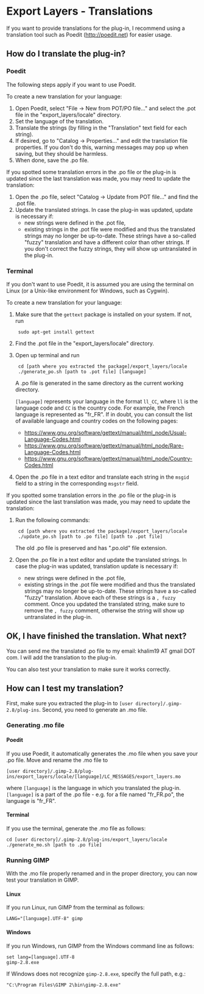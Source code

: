 Export Layers - Translations
============================

If you want to provide translations for the plug-in, I recommend using
a translation tool such as Poedit (http://poedit.net) for easier usage.


How do I translate the plug-in?
-------------------------------

### Poedit

The following steps apply if you want to use Poedit.

To create a new translation for your language:

1. Open Poedit, select "File -> New from POT/PO file..." and select the .pot
   file in the "export_layers/locale" directory.
2. Set the language of the translation.
3. Translate the strings (by filling in the "Translation" text field for each
   string).
4. If desired, go to "Catalog -> Properties..." and edit the translation file
   properties. If you don't do this, warning messages may pop up when saving,
   but they should be harmless.
5. When done, save the .po file.

If you spotted some translation errors in the .po file or the plug-in is updated
since the last translation was made, you may need to update the translation:

1. Open the .po file, select "Catalog -> Update from POT file..." and find the
   .pot file.
2. Update the translated strings. In case the plug-in was updated, update is
   necessary if:
   * new strings were defined in the .pot file,
   * existing strings in the .pot file were modified and thus the translated
     strings may no longer be up-to-date. These strings have a so-called "fuzzy"
     translation and have a different color than other strings. If you don't
     correct the fuzzy strings, they will show up untranslated in the plug-in.


### Terminal

If you don't want to use Poedit, it is assumed you are using the terminal on
Linux (or a Unix-like environment for Windows, such as Cygwin).

To create a new translation for your language:

1. Make sure that the `gettext` package is installed on your system. If not, run
   
        sudo apt-get install gettext
   
2. Find the .pot file in the "export_layers/locale" directory.
3. Open up terminal and run
   
        cd [path where you extracted the package]/export_layers/locale
        ./generate_po.sh [path to .pot file] [language]
   
   A .po file is generated in the same directory as the current working directory.
   
   `[language]` represents your language in the format `ll_CC`, where `ll` is
   the language code and `CC` is the country code. For example, the French
   language is represented as "fr_FR". If in doubt, you can consult the list of
   available language and country codes on the following pages:
   * https://www.gnu.org/software/gettext/manual/html_node/Usual-Language-Codes.html
   * https://www.gnu.org/software/gettext/manual/html_node/Rare-Language-Codes.html
   * https://www.gnu.org/software/gettext/manual/html_node/Country-Codes.html
   
4. Open the .po file in a text editor and translate each string in the `msgid`
   field to a string in the corresponding `msgstr` field.

If you spotted some translation errors in the .po file or the plug-in is updated
since the last translation was made, you may need to update the translation:

1. Run the following commands:
   
        cd [path where you extracted the package]/export_layers/locale
        ./update_po.sh [path to .po file] [path to .pot file]
   
   The old .po file is preserved and has ".po.old" file extension.
   
2. Open the .po file in a text editor and update the translated strings.
   In case the plug-in was updated, translation update is necessary if:
   * new strings were defined in the .pot file,
   * existing strings in the .pot file were modified and thus the translated
     strings may no longer be up-to-date. These strings have a so-called "fuzzy"
     translation. Above each of these strings is a `, fuzzy` comment. Once you
     updated the translated string, make sure to remove the `, fuzzy` comment,
     otherwise the string will show up untranslated in the plug-in.


OK, I have finished the translation. What next?
--------------------------------------------------

You can send me the translated .po file to my email: khalim19 AT gmail DOT com. I will add the translation to the plug-in.

You can also test your translation to make sure it works correctly.


How can I test my translation?
------------------------------

First, make sure you extracted the plug-in to
`[user directory]/.gimp-2.8/plug-ins`. Second, you need to generate an .mo file.


### Generating .mo file

#### Poedit

If you use Poedit, it automatically generates the .mo file when you save your
.po file. Move and rename the .mo file to

    [user directory]/.gimp-2.8/plug-ins/export_layers/locale/[language]/LC_MESSAGES/export_layers.mo
   
   where `[language]` is the language in which you translated the plug-in.
   `[language]` is a part of the .po file - e.g. for a file named "fr_FR.po",
   the language is "fr_FR".

#### Terminal

If you use the terminal, generate the .mo file as follows:
   
    cd [user directory]/.gimp-2.8/plug-ins/export_layers/locale
    ./generate_mo.sh [path to .po file]


### Running GIMP

With the .mo file properly renamed and in the proper directory, you can now test
your translation in GIMP.

#### Linux

If you run Linux, run GIMP from the terminal as follows:
   
    LANG="[language].UTF-8" gimp

#### Windows

If you run Windows, run GIMP from the Windows command line as follows:
   
    set lang=[language].UTF-8
    gimp-2.8.exe

If Windows does not recognize `gimp-2.8.exe`, specify the full path, e.g.:
   
    "C:\Program Files\GIMP 2\bin\gimp-2.8.exe"
